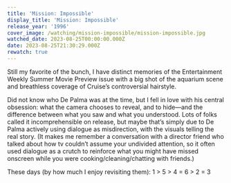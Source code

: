 ```yaml
---
title: 'Mission: Impossible'
display_title: 'Mission: Impossible'
release_year: '1996'
cover_image: /watching/mission-impossible/mission-impossible.jpg
watched_date: 2023-08-25T00:00:00.000Z
date: 2023-08-25T21:30:29.000Z
rewatch: true
---
```

Still my favorite of the bunch, I have distinct memories of the Entertainment Weekly Summer Movie Preview issue with a big shot of the aquarium scene and breathless coverage of Cruise’s controversial hairstyle.

Did not know who De Palma was at the time, but I fell in love with his central obsession: what the camera chooses to reveal, and to hide—and the difference between what you saw and what you understood. Lots of folks called it incomprehensible on release, but maybe that’s simply due to De Palma actively using dialogue as misdirection, with the visuals telling the real story. (It makes me remember a conversation with a director friend who talked about how tv couldn’t assume your undivided attention, so it often used dialogue as a crutch to reinforce what you might have missed onscreen while you were cooking/cleaning/chatting with friends.)

These days (by how much I enjoy revisiting them): 1 > 5 > 4 = 6 > 2 = 3
